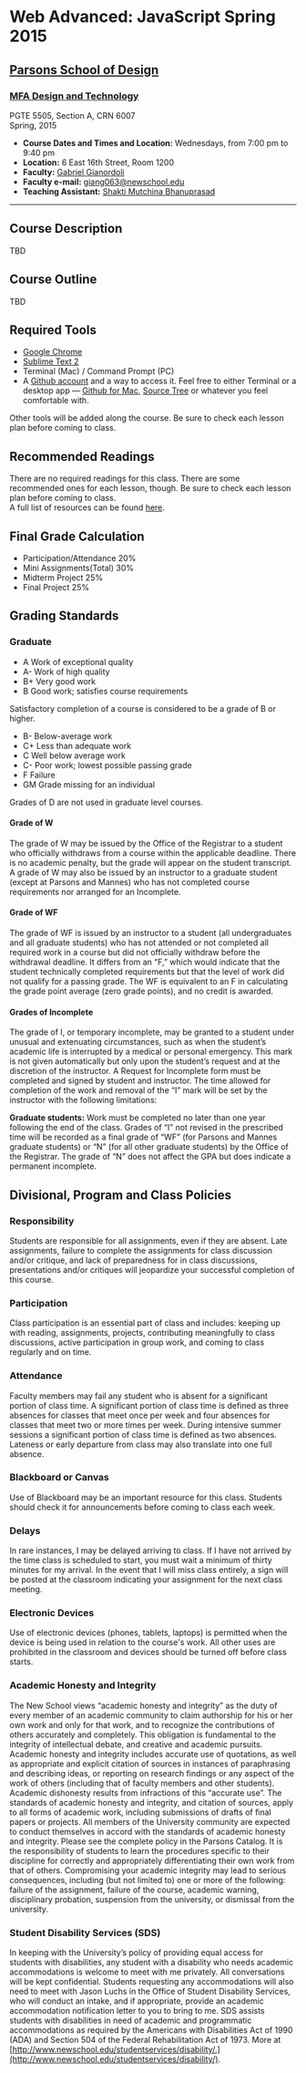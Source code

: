 # Web Advanced: JavaScript Spring 2015

## [Parsons School of Design](http://www.newschool.edu/parsons/)

### [MFA Design and Technology](http://www.newschool.edu/parsons/mfa-design-technology/)

PGTE 5505, Section A, CRN 6007  
Spring, 2015* **Course Dates and Times and Location:**  Wednesdays, from 7:00 pm to 9:40 pm
* **Location:** 6 East 16th Street, Room 1200
* **Faculty:** [Gabriel Gianordoli](http://gianordoli.com/)
* **Faculty e-mail:** [giang063@newschool.edu](mailto:giang063@newschool.edu)
* **Teaching Assistant:** [Shakti Mutchina Bhanuprasad](mutcs247@newschool.edu)

---

## Course Description

TBD


## Course Outline

TBD


## Required Tools

* [Google Chrome](https://www.google.com/chrome/browser/desktop/index.html)
* [Sublime Text 2](http://www.sublimetext.com/2)
* Terminal (Mac) / Command Prompt (PC)
* A [Github account](https://github.com/) and a way to access it. Feel free to either Terminal or a desktop app — [Github for Mac](https://desktop.github.com/), [Source Tree](https://www.sourcetreeapp.com/) or whatever you feel comfortable with.

Other tools will be added along the course. Be sure to check each lesson plan before coming to class.  


## Recommended Readings

There are no required readings for this class. There are some recommended ones for each lesson, though. Be sure to check each lesson plan before coming to class.  
A full list of resources can be found [here](https://docs.google.com/spreadsheets/d/1Of_llTTAOZ_o8CGmiXSZnMmZBthQvxQiC34YWId9IJs/edit?usp=sharing).


## Final Grade Calculation

* Participation/Attendance 20%
* Mini Assignments(Total) 30%
* Midterm Project 25%
* Final Project 25%


## Grading Standards

### Graduate* A	Work of exceptional quality * A-	Work of high quality* B+	Very good work* B 	Good work; satisfies course requirements Satisfactory completion of a course is considered to be a grade of B or higher.* B-	Below-average work* C+ 	Less than adequate work* C 	Well below average work* C-	Poor work; lowest possible passing grade* F	Failure* GM	Grade missing for an individualGrades of D are not used in graduate level courses.#### Grade of W
The grade of W may be issued by the Office of the Registrar to a student who officially withdraws from a course within the applicable deadline. There is no academic penalty, but the grade will appear on the student transcript. A grade of W may also be issued by an instructor to a graduate student (except at Parsons and Mannes) who has not completed course requirements nor arranged for an Incomplete.

#### Grade of WF
The grade of WF is issued by an instructor to a student (all undergraduates and all graduate students) who has not attended or not completed all required work in a course but did not officially withdraw before the withdrawal deadline. It differs from an “F,” which would indicate that the student technically completed requirements but that the level of work did not qualify for a passing grade. The WF is equivalent to an F in calculating the grade point average (zero grade points), and no credit is awarded.

#### Grades of Incomplete
The grade of I, or temporary incomplete, may be granted to a student under unusual and extenuating circumstances, such as when the student’s academic life is interrupted by a medical or personal emergency. This mark is not given automatically but only upon the student’s request and at the discretion of the instructor. A Request for Incomplete form must be completed and signed by student and instructor. The time allowed for completion of the work and removal of the “I” mark will be set by the instructor with the following limitations:

**Graduate students:** Work must be completed no later than one year following the end of the class. Grades of “I” not revised in the prescribed time will be recorded as a final grade of “WF” (for Parsons and Mannes graduate students) or “N” (for all other graduate students) by the Office of the Registrar. The grade of “N” does not affect the GPA but does indicate a permanent incomplete.

## Divisional, Program and Class Policies 

### Responsibility
Students are responsible for all assignments, even if they are absent. Late assignments, failure to complete the assignments for class discussion and/or critique, and lack of preparedness for  in class discussions, presentations and/or critiques will jeopardize your successful completion of this course.

### Participation
Class participation is an essential part of class and includes: keeping up with reading, assignments, projects, contributing meaningfully to class discussions, active participation in group work, and coming to class regularly and on time.

### Attendance
Faculty members may fail any student who is absent for a significant portion of class time. A significant portion of class time is defined as three absences for classes that meet once per week and four absences for classes that meet two or more times per week. During intensive summer sessions a significant portion of class time is defined as two absences. Lateness or early departure from class may also translate into one full absence.

### Blackboard or Canvas

Use of Blackboard may be an important resource for this class. Students should check it for announcements before coming to class each week.

### Delays

In rare instances, I may be delayed arriving to class. If I have not arrived by the time class is scheduled to start, you must wait a minimum of thirty minutes for my arrival. In the event that I will miss class entirely, a sign will be posted at the classroom indicating your assignment for the next class meeting.

### Electronic Devices

Use of electronic devices (phones, tablets, laptops) is permitted when the device is being used in relation to the course's work. All other uses are prohibited in the classroom and devices should be turned off before class starts.

### Academic Honesty and Integrity

The New School views “academic honesty and integrity” as the duty of every member of an academic community to claim authorship for his or her own work and only for that work, and to recognize the contributions of others accurately and completely. This obligation is fundamental to the integrity of intellectual debate, and creative and academic pursuits. Academic honesty and integrity includes accurate use of quotations, as well as appropriate and explicit citation of sources in instances of paraphrasing and describing ideas, or reporting on research findings or any aspect of the work of others (including that of faculty members and other students). Academic dishonesty results from infractions of this “accurate use”. The standards of academic honesty and integrity, and citation of sources, apply to all forms of academic work, including submissions of drafts of final papers or projects. All members of the University community are expected to conduct themselves in accord with the standards of academic honesty and integrity. Please see the complete policy in the Parsons Catalog. It is the responsibility of students to learn the procedures specific to their discipline for correctly and appropriately differentiating their own work from that of others. Compromising your academic integrity may lead to serious consequences, including (but not limited to) one or more of the following: failure of the assignment, failure of the course, academic warning, disciplinary probation, suspension from the university, or dismissal from the university.

### Student Disability Services (SDS)

In keeping with the University’s policy of providing equal access for students with disabilities, any student with a disability who needs academic accommodations is welcome to meet with me privately. All conversations will be kept confidential. Students requesting any accommodations will also need to meet with Jason Luchs in the Office of Student Disability Services, who will conduct an intake, and if appropriate, provide an academic accommodation notification letter to you to bring to me. SDS assists students with disabilities in need of academic and programmatic accommodations as required by the Americans with Disabilities Act of 1990 (ADA) and Section 504 of the Federal Rehabilitation Act of 1973. More at [http://www.newschool.edu/studentservices/disability/.](http://www.newschool.edu/studentservices/disability/).
